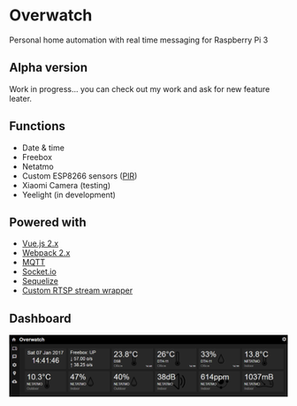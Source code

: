 # Overwatch
Personal home automation with real time messaging for Raspberry Pi 3

## Alpha version
Work in progress... you can check out my work and ask for new feature leater.

## Functions
- Date & time
- Freebox
- Netatmo
- Custom ESP8266 sensors ([PIR](https://github.com/Wifsimster/pir-mqtt))
- Xiaomi Camera (testing)
- Yeelight (in development)

## Powered with
- [Vue.js 2.x](https://vuejs.org/)
- [Webpack 2.x](https://webpack.js.org/)
- [MQTT](https://github.com/mqttjs/MQTT.js)
- [Socket.io](http://socket.io/)
- [Sequelize](http://docs.sequelizejs.com/en/v3/)
- [Custom RTSP stream wrapper](https://github.com/Wifsimster/node-rtsp-stream-es6)

## Dashboard

![scheme](https://github.com/Wifsimster/overwatch/blob/master/cover.png)
